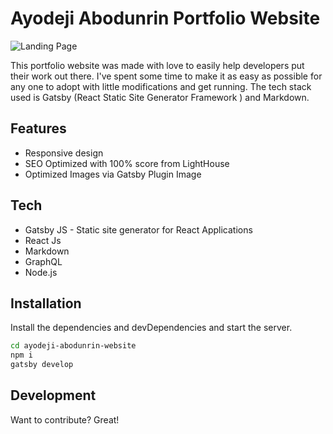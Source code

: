 # Ayodeji Abodunrin Portfolio Website

![Landing Page ](https://ayodejiabodunrin.netlify.app/static/0a8ab6864a3f1eeed3071f9336943db3/29726/landing-page.png)

This portfolio website was made with love to easily help developers put their work out there. I've spent some time to make it as easy as possible for any one to adopt with little modifications and get running. The tech stack used is Gatsby (React Static Site Generator Framework ) and Markdown.

## Features
- Responsive design
- SEO Optimized with 100% score from LightHouse
- Optimized Images via Gatsby Plugin Image

## Tech
- Gatsby JS - Static site generator for React Applications
- React Js
- Markdown 
- GraphQL
- Node.js

## Installation
Install the dependencies and devDependencies and start the server.

```sh
cd ayodeji-abodunrin-website
npm i
gatsby develop
```

## Development

Want to contribute? Great!

